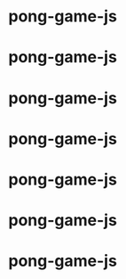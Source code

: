 # pong-game-js
# pong-game-js
# pong-game-js
# pong-game-js
# pong-game-js
# pong-game-js
# pong-game-js
